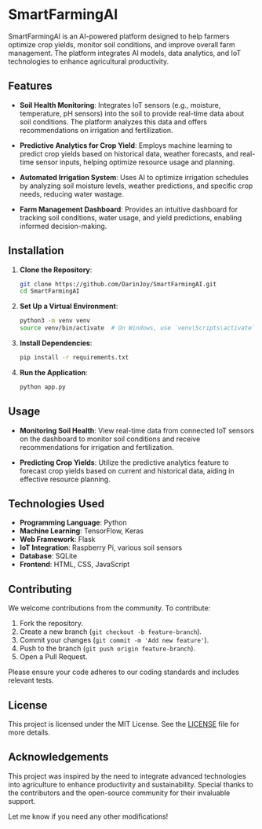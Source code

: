 # SmartFarmingAI

SmartFarmingAI is an AI-powered platform designed to help farmers optimize crop yields, monitor soil conditions, and improve overall farm management. The platform integrates AI models, data analytics, and IoT technologies to enhance agricultural productivity.

## Features

- **Soil Health Monitoring**: Integrates IoT sensors (e.g., moisture, temperature, pH sensors) into the soil to provide real-time data about soil conditions. The platform analyzes this data and offers recommendations on irrigation and fertilization.

- **Predictive Analytics for Crop Yield**: Employs machine learning to predict crop yields based on historical data, weather forecasts, and real-time sensor inputs, helping optimize resource usage and planning.

- **Automated Irrigation System**: Uses AI to optimize irrigation schedules by analyzing soil moisture levels, weather predictions, and specific crop needs, reducing water wastage.

- **Farm Management Dashboard**: Provides an intuitive dashboard for tracking soil conditions, water usage, and yield predictions, enabling informed decision-making.

## Installation

1. **Clone the Repository**:
   ```bash
   git clone https://github.com/DarinJoy/SmartFarmingAI.git
   cd SmartFarmingAI
   ```

2. **Set Up a Virtual Environment**:
   ```bash
   python3 -m venv venv
   source venv/bin/activate  # On Windows, use `venv\Scripts\activate`
   ```

3. **Install Dependencies**:
   ```bash
   pip install -r requirements.txt
   ```

4. **Run the Application**:
   ```bash
   python app.py
   ```

## Usage

- **Monitoring Soil Health**: View real-time data from connected IoT sensors on the dashboard to monitor soil conditions and receive recommendations for irrigation and fertilization.

- **Predicting Crop Yields**: Utilize the predictive analytics feature to forecast crop yields based on current and historical data, aiding in effective resource planning.

## Technologies Used

- **Programming Language**: Python
- **Machine Learning**: TensorFlow, Keras
- **Web Framework**: Flask
- **IoT Integration**: Raspberry Pi, various soil sensors
- **Database**: SQLite
- **Frontend**: HTML, CSS, JavaScript

## Contributing

We welcome contributions from the community. To contribute:

1. Fork the repository.
2. Create a new branch (`git checkout -b feature-branch`).
3. Commit your changes (`git commit -m 'Add new feature'`).
4. Push to the branch (`git push origin feature-branch`).
5. Open a Pull Request.

Please ensure your code adheres to our coding standards and includes relevant tests.

## License

This project is licensed under the MIT License. See the [LICENSE](LICENSE) file for more details.

## Acknowledgements

This project was inspired by the need to integrate advanced technologies into agriculture to enhance productivity and sustainability. Special thanks to the contributors and the open-source community for their invaluable support.


Let me know if you need any other modifications!
